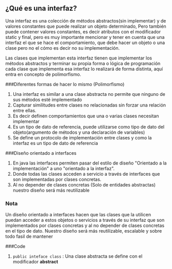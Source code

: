 ## ¿Qué es una interfaz?
Una interfaz es una colección de métodos abstractos(sin implementar) y de valores constantes que puede realizar
un objeto determinado, Pero también puede contener valores constantes, es decir atributos con el modificador
static y final, pero es muy importante mencionar y tener en cuenta que una interfaz el que se hace el
comportamiento, que debe hacer un objeto o una clase pero no el cómo es decir no su implementación.

Las clases que implementan esta interfaz tienen que implementar los métodos abstractos y terminar su propia forma 
o lógica de programación cada clase que implementa esa interfaz lo realizará de forma distinta, aquí entra en concepto 
de polimorfismo.

###Diferentes formas de hacer lo mismo (Polimorfismo)

1. Una interfaz es similar a una clase abstracta no permite que ninguno de sus métodos esté implementado
2. Capturar similitudes entre clases no relacionadas sin forzar una relación entre ellas.
3. Es decir definen comportamientos que una o varias clases necesitan implementar
4. Es un tipo de dato de referencia, puede utilizarse como tipo de dato del objeto(argumento de métodos y una 
   declaración de variables) 
5. Se define un protocolo de implementación entre clases y como la interfaz es un tipo de dato de referencia 

###Diseño orientado a interfaces

1. En java las interfaces permiten pasar del estilo de diseño "Orientado a la implementación" a uno "orientado a la
   interfaz".
2. Donde todas las clases acceden a servicio a través de interfaces que son implementadas por clases concretas.
3. Al no depender de clases concretas (Solo de entidades abstractas) nuestro diseño será más reutilizable

### Nota
Un diseño orientado a interfaces hacen que las clases que la utilicen puedan acceder a estos objetos o servicios a 
través de su interfaz que son implementados por clases concretas y al no depender de clases concretas en el tipo de dato.
Nuestro diseño será más reutilizable, escalable y sobre todo fasil de mantener 

###Code
1. ``public inteface class`` : Una clase abstracta se define con el modificador **abstract**